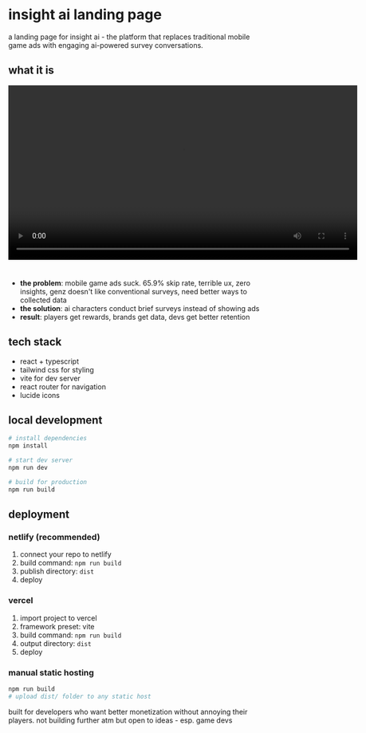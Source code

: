 # insight ai landing page

a landing page for insight ai - the platform that replaces traditional mobile game ads with engaging ai-powered survey conversations.

## what it is

<!-- Demo video embed -->
<video src="InsightAI Landing Page.mp4" controls width="700" style="margin-bottom: 1.5rem;"></video>

- **the problem**: mobile game ads suck. 65.9% skip rate, terrible ux, zero insights, genz doesn't like conventional surveys, need better ways to collected data
- **the solution**: ai characters conduct brief surveys instead of showing ads
- **result**: players get rewards, brands get data, devs get better retention

## tech stack

- react + typescript
- tailwind css for styling
- vite for dev server
- react router for navigation
- lucide icons

## local development

```bash
# install dependencies
npm install

# start dev server
npm run dev

# build for production
npm run build
```

## deployment

### netlify (recommended)
1. connect your repo to netlify
2. build command: `npm run build`
3. publish directory: `dist`
4. deploy

### vercel
1. import project to vercel
2. framework preset: vite
3. build command: `npm run build`
4. output directory: `dist`
5. deploy

### manual static hosting
```bash
npm run build
# upload dist/ folder to any static host
```

built for developers who want better monetization without annoying their players. not building further atm but open to ideas - esp. game devs